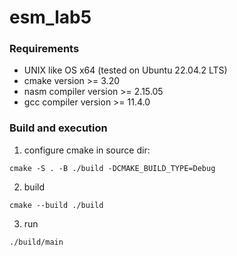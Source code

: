 # esm_lab5
### Requirements
- UNIX like OS x64 (tested on Ubuntu 22.04.2 LTS)
- cmake version >= 3.20
- nasm compiler version >= 2.15.05
- gcc compiler version >=  11.4.0
### Build and execution
1. configure cmake
in source dir:
```
cmake -S . -B ./build -DCMAKE_BUILD_TYPE=Debug
```
2. build
```
cmake --build ./build
```
3. run
```
./build/main
```
